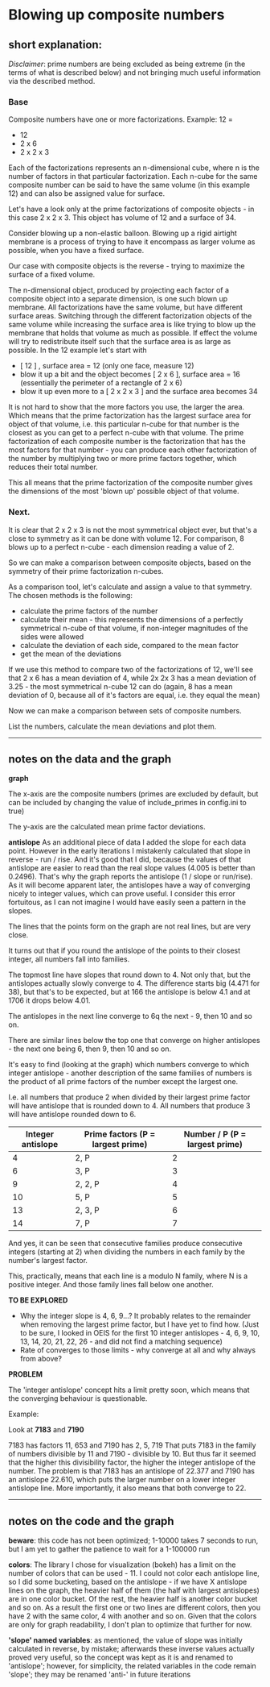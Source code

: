 # Blowing up composite numbers

## short explanation:

*Disclaimer*: prime numbers are being excluded as being extreme (in the terms of what is described below) and not bringing much useful information via the described method.

### Base

Composite numbers have one or more factorizations.
Example:
12 =

* 12
* 2 x 6
* 2 x 2 x 3

Each of the factorizations represents an n-dimensional cube, where n is the number of factors in that particular factorization. Each  n-cube for the same composite number can be said to have the same volume (in this example 12) and can also be assigned value for surface.

Let's have a look only at the prime factorizations of composite objects - in this case 2 x 2 x 3.
This object has volume of 12 and a surface of 34.

Consider blowing up a non-elastic balloon. Blowing up a rigid airtight membrane is a process of trying to have it encompass as larger volume as possible, when you have a fixed surface.

Our case with composite objects is the reverse - trying to maximize the surface of a fixed volume.

The n-dimensional object, produced by projecting each factor of a composite object into a separate dimension, is one such blown up membrane. All factorizations have the same volume, but have different surface areas. Switching through the different factorization objects of the same volume while increasing the surface area is like trying to blow up the membrane that holds that volume as much as possible. If effect the volume will try to redistribute itself such that the surface area is as large as possible.
In the 12 example let's start with

* [ 12 ] , surface area = 12 (only one face, measure 12)
* blow it up a bit and the object becomes [ 2 x 6 ], surface area = 16 (essentially the perimeter of a rectangle of 2 x 6)
* blow it up even more to a [ 2 x 2 x 3 ] and the surface area becomes 34

It is not hard to show that the more factors you use, the larger the area. Which means that the prime factorization has the largest surface area for object of that volume, i.e. this particular n-cube for that number is the closest as you can get to a perfect n-cube with that volume.
The prime factorization of each composite number is the factorization that has the most factors for that number - you can produce each other factorization of the number by multiplying two or more prime factors together, which reduces their total number.

This all means that the prime factorization of the composite number gives the dimensions of the most 'blown up' possible object of that volume.

### Next.

It is clear that 2 x 2 x 3 is not the most symmetrical object ever, but that's a close to symmetry as it can be done with volume 12.
For comparison, 8 blows up to a perfect n-cube - each dimension reading a value of 2.

So we can make a comparison between composite objects, based on the symmetry of their prime factorization n-cubes.

As a comparison tool, let's calculate and assign a value to that symmetry. The chosen methods is the following:
* calculate the prime factors of the number
* calculate their mean - this represents the dimensions of a perfectly symmetrical n-cube of that volume, if non-integer magnitudes of the sides were allowed
* calculate the deviation of each side, compared to the mean factor
* get the mean of the deviations

If we use this method to compare two of the factorizations of 12, we'll see that
2 x 6 has a mean deviation of 4, while
2x 2x 3 has a mean deviation of 3.25 - the most symmetrical n-cube 12 can do
(again, 8 has a mean deviation of 0, because all of it's factors are equal, i.e. they equal the mean)

Now we can make a comparison between sets of composite numbers.

List the numbers, calculate the mean deviations and plot them.

---
## notes on the data and the graph

**graph**

The x-axis are the composite numbers (primes are excluded by default, but can be included by changing the value of include_primes in config.ini to true)

The y-axis are the calculated mean prime factor deviations.



**antislope**
As an additional piece of data I added the slope for each data point. However in the early iterations I mistakenly calculated that slope in reverse - run / rise. And it's good that I did, because the values of that antislope are easier to read than the real slope values (4.005 is better than 0.2496). That's why the graph reports the antislope (1 / slope or run/rise). As it will become apparent later, the antislopes have a way of converging nicely to integer values, which can prove useful. I consider this error fortuitous, as I can not imagine I would have easily seen a pattern in the slopes.

The lines that the points form on the graph are not real lines, but are very close.

It turns out that if you round the antislope of the points to their closest integer, all numbers fall into families.

The topmost line  have slopes that round down to 4. Not only that, but the antislopes actually slowly converge to 4. The difference starts big (4.471 for 38), but that's to be expected, but at 166 the antislope is below 4.1 and at 1706 it drops below 4.01.



The antislopes in the next line converge to 6q the next - 9, then 10 and so on.

There are similar lines below the top one that converge on higher antislopes - the next one being 6, then 9, then 10 and so on.

It's easy to find (looking at the graph) which numbers converge to which integer antislope - another description of the same families of numbers is the product of all prime factors of the number except the largest one.

I.e. all numbers that produce 2 when divided by their largest prime factor will have antislope that is rounded down to 4. All numbers that produce 3 will have antislope rounded down to 6.

| Integer antislope | Prime factors (P = largest prime) | Number / P (P = largest prime) |
| ----------------- | --------------------------------- | ------------------------------ |
| 4                 | 2, P                              | 2                              |
| 6                 | 3, P                              | 3                              |
| 9                 | 2, 2, P                           | 4                              |
| 10                | 5, P                              | 5                              |
| 13                | 2, 3, P                           | 6                              |
| 14                | 7, P                              | 7                              |

And yes, it can be seen that consecutive families produce consecutive integers (starting at 2) when dividing the numbers in each family by the number's largest factor.

This, practically, means that each line is a modulo N family, where N is a positive integer. And those family lines fall below one another.

**TO BE EXPLORED**

- Why the integer slope is 4, 6, 9...? It probably relates to the remainder when removing the largest prime factor, but I have yet to find how. (Just to be sure, I looked in OEIS for the first 10 integer antislopes - 4, 6, 9, 10, 13, 14, 20, 21, 22, 26 - and did not find a matching sequence)
- Rate of converges to those limits - why converge at all and why always from above?



**PROBLEM**

The 'integer antislope' concept hits a limit pretty soon, which means that the converging behaviour is questionable.

Example:

Look at **7183** and **7190**

7183 has factors 11, 653 and 7190 has 2, 5, 719
That puts 7183 in the family of numbers divisible by 11 and 7190 - divisible by 10.
But thus far it seemed that the higher this divisibility factor, the higher the integer antislope of the number.
The problem is that 7183 has an antislope of 22.377 and 7190 has an antislope 22.610, which puts the larger number on a lower integer antislope line. More importantly, it also means that both converge to 22.



---
## notes on the code and the graph

**beware**: this code has not been optimized; 1-10000 takes 7 seconds to run, but I am yet to gather the patience to wait for a 1-100000 run

**colors**: The library I chose for visualization (bokeh) has a limit on the number of colors that can be used - 11.
I could not color each antislope line, so I did some bucketing, based on the antislope - if we have X antislope lines on the graph, the heavier half of them (the half with largest antislopes) are in one color bucket. Of the rest, the heavier half is another color bucket and so on.
As a result the first one or two lines are different colors, then you have 2 with the same color, 4 with another and so on.
Given that the colors are only for graph readability, I don't plan to optimize that further for now.

**'slope' named variables**: as mentioned, the value of slope was initially calculated in reverse, by mistake; afterwards these inverse values actually proved very useful, so the concept was kept as it is and renamed to 'antislope'; however, for simplicity, the related variables in the code remain 'slope'; they may be renamed 'anti-' in future iterations